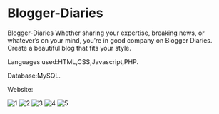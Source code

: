 # Blogger-Diaries
Blogger-Diaries Whether sharing your expertise, breaking news, or whatever’s on your mind, you’re in good company on Blogger Diaries. Create a beautiful blog that fits your style.   



Languages used:HTML,CSS,Javascript,PHP.    

Database:MySQL.

Website:

![1](https://user-images.githubusercontent.com/119427169/227557543-90a6022d-a26f-4c81-8550-a3f7a5e63e84.JPG)
![2](https://user-images.githubusercontent.com/119427169/227558743-0d4457ac-ec81-4a07-911d-b5269f5aab88.JPG)
![3](https://user-images.githubusercontent.com/119427169/227559004-ee3a8dec-fbd1-4761-8708-beb5a7e7cdba.JPG)
![4](https://user-images.githubusercontent.com/119427169/227559049-f4155754-2393-44f5-a43f-384815f905df.JPG)
![5](https://user-images.githubusercontent.com/119427169/227560653-ff5bb567-e4b1-45ce-8ce3-a61eab24d241.JPG)




